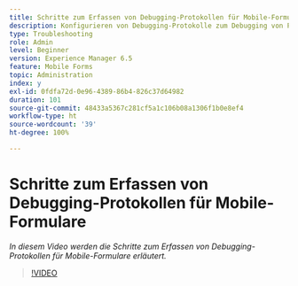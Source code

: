 ```yaml
---
title: Schritte zum Erfassen von Debugging-Protokollen für Mobile-Formulare
description: Konfigurieren von Debugging-Protokolle zum Debugging von Problemen mit Mobile-Formularen
type: Troubleshooting
role: Admin
level: Beginner
version: Experience Manager 6.5
feature: Mobile Forms
topic: Administration
index: y
exl-id: 0fdfa72d-0e96-4389-86b4-826c37d64982
duration: 101
source-git-commit: 48433a5367c281cf5a1c106b08a1306f1b0e8ef4
workflow-type: ht
source-wordcount: '39'
ht-degree: 100%

---
```


# Schritte zum Erfassen von Debugging-Protokollen für Mobile-Formulare

*In diesem Video werden die Schritte zum Erfassen von Debugging-Protokollen für Mobile-Formulare erläutert.*

>[!VIDEO](https://video.tv.adobe.com/v/335516?quality=12&learn=on)
